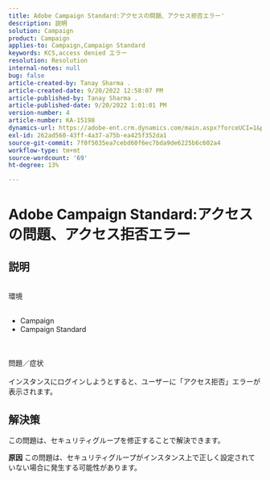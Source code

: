 ```yaml
---
title: Adobe Campaign Standard:アクセスの問題、アクセス拒否エラー'
description: 説明
solution: Campaign
product: Campaign
applies-to: Campaign,Campaign Standard
keywords: KCS,access denied エラー
resolution: Resolution
internal-notes: null
bug: false
article-created-by: Tanay Sharma .
article-created-date: 9/20/2022 12:58:07 PM
article-published-by: Tanay Sharma .
article-published-date: 9/20/2022 1:01:01 PM
version-number: 4
article-number: KA-15198
dynamics-url: https://adobe-ent.crm.dynamics.com/main.aspx?forceUCI=1&pagetype=entityrecord&etn=knowledgearticle&id=f4b308dc-e338-ed11-9db1-002248086735
exl-id: 262ad560-43ff-4a37-a75b-ea425f352da1
source-git-commit: 7f0f5035ea7cebd60f6ec7bda9de6225b6c602a4
workflow-type: tm+mt
source-wordcount: '69'
ht-degree: 13%

---
```


# Adobe Campaign Standard:アクセスの問題、アクセス拒否エラー

## 説明

<br>環境<br><br>
- Campaign
- Campaign Standard



<br><br>問題／症状<br><br>
インスタンスにログインしようとすると、ユーザーに「アクセス拒否」エラーが表示されます。


## 解決策




この問題は、セキュリティグループを修正することで解決できます。


<b>原因</b>
この問題は、セキュリティグループがインスタンス上で正しく設定されていない場合に発生する可能性があります。
